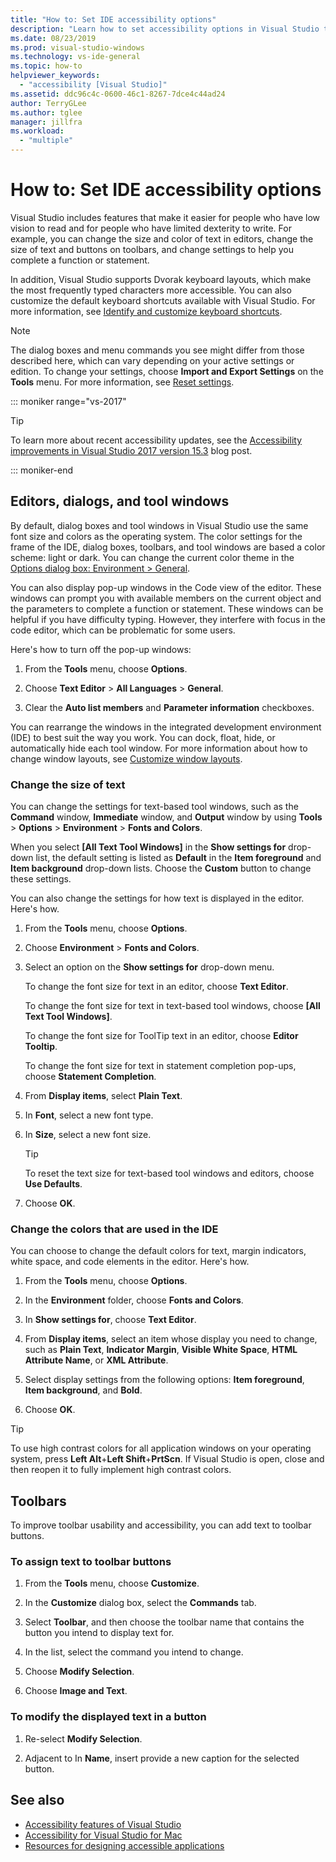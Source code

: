 ```yaml
---
title: "How to: Set IDE accessibility options"
description: "Learn how to set accessibility options in Visual Studio that will make its integrated development environment (IDE) easier for everyone to use, including for people who have low vision to read and for people who have limited dexterity to write."
ms.date: 08/23/2019
ms.prod: visual-studio-windows
ms.technology: vs-ide-general
ms.topic: how-to
helpviewer_keywords:
  - "accessibility [Visual Studio]"
ms.assetid: ddc96c4c-0600-46c1-8267-7dce4c44ad24
author: TerryGLee
ms.author: tglee
manager: jillfra
ms.workload:
  - "multiple"
---
```

# How to: Set IDE accessibility options

Visual Studio includes features that make it easier for people who have low vision to read and for people who have limited dexterity to write. For example, you can change the size and color of text in editors, change the size of text and buttons on toolbars, and change settings to help you complete a function or statement.

In addition, Visual Studio supports Dvorak keyboard layouts, which make the most frequently typed characters more accessible. You can also customize the default keyboard shortcuts available with Visual Studio. For more information, see [Identify and customize keyboard shortcuts](../../ide/identifying-and-customizing-keyboard-shortcuts-in-visual-studio.md).

> [!NOTE]
> The dialog boxes and menu commands you see might differ from those described here, which can vary depending on your active settings or edition. To change your settings, choose **Import and Export Settings** on the **Tools** menu. For more information, see [Reset settings](../environment-settings.md#reset-settings).

::: moniker range="vs-2017"

> [!TIP]
> To learn more about recent accessibility updates, see the [Accessibility improvements in Visual Studio 2017 version 15.3](https://devblogs.microsoft.com/visualstudio/accessibility-improvements-in-visual-studio-2017-version-15-3/) blog post.

::: moniker-end

## Editors, dialogs, and tool windows

By default, dialog boxes and tool windows in Visual Studio use the same font size and colors as the operating system. The color settings for the frame of the IDE, dialog boxes, toolbars, and tool windows are based a color scheme: light or dark. You can change the current color theme in the [Options dialog box: Environment > General](../../ide/reference/general-environment-options-dialog-box.md).

You can also display pop-up windows in the Code view of the editor. These windows can prompt you with available members on the current object and the parameters to complete a function or statement. These windows can be helpful if you have difficulty typing. However, they interfere with focus in the code editor, which can be problematic for some users.

Here's how to turn off the pop-up windows:

1. From the **Tools** menu, choose **Options**.

1. Choose **Text Editor** > **All Languages** > **General**.

1. Clear the **Auto list members** and **Parameter information** checkboxes.

You can rearrange the windows in the integrated development environment (IDE) to best suit the way you work. You can dock, float, hide, or automatically hide each tool window. For more information about how to change window layouts, see [Customize window layouts](../../ide/customizing-window-layouts-in-visual-studio.md).

### Change the size of text

You can change the settings for text-based tool windows, such as the **Command** window, **Immediate** window, and **Output** window by using **Tools** > **Options** > **Environment** > **Fonts and Colors**.

When you select **[All Text Tool Windows]** in the **Show settings for** drop-down list, the default setting is listed as **Default** in the **Item foreground** and **Item background** drop-down lists. Choose the **Custom** button to change these settings.

You can also change the settings for how text is displayed in the editor. Here's how.

1. From the **Tools** menu, choose **Options**.

1. Choose **Environment** > **Fonts and Colors**.

1. Select an option on the **Show settings for** drop-down menu.

    To change the font size for text in an editor, choose **Text Editor**.

    To change the font size for text in text-based tool windows, choose **[All Text Tool Windows]**.

    To change the font size for ToolTip text in an editor, choose **Editor Tooltip**.

    To change the font size for text in statement completion pop-ups, choose **Statement Completion**.

1. From **Display items**, select **Plain Text**.

1. In **Font**, select a new font type.

1. In **Size**, select a new font size.

    > [!TIP]
    > To reset the text size for text-based tool windows and editors, choose **Use Defaults**.

7. Choose **OK**.

### Change the colors that are used in the IDE

You can choose to change the default colors for text, margin indicators, white space, and code elements in the editor. Here's how.

1. From the **Tools** menu, choose **Options**.

1. In the **Environment** folder, choose **Fonts and Colors**.

1. In **Show settings for**, choose **Text Editor**.

1. From **Display items**, select an item whose display you need to change, such as **Plain Text**, **Indicator Margin**, **Visible White Space**, **HTML Attribute Name**, or **XML Attribute**.

1. Select display settings from the following options: **Item foreground**, **Item background**, and **Bold**.

1. Choose **OK**.

> [!TIP]
> To use high contrast colors for all application windows on your operating system, press **Left Alt**+**Left Shift**+**PrtScn**. If Visual Studio is open, close and then reopen it to fully implement high contrast colors.

## Toolbars

To improve toolbar usability and accessibility, you can add text to toolbar buttons.

### To assign text to toolbar buttons

1. From the **Tools** menu, choose **Customize**.

1. In the **Customize** dialog box, select the **Commands** tab.

1. Select **Toolbar**, and then choose the toolbar name that contains the button you intend to display text for.

1. In the list, select the command you intend to change.

1. Choose **Modify Selection**.

1. Choose **Image and Text**.

### To modify the displayed text in a button

1. Re-select **Modify Selection**.

1. Adjacent to In **Name**, insert provide a new caption for the selected button.

## See also

* [Accessibility features of Visual Studio](../../ide/reference/accessibility-features-of-visual-studio.md)
* [Accessibility for Visual Studio for Mac](/visualstudio/mac/accessibility/)
* [Resources for designing accessible applications](../../ide/reference/resources-for-designing-accessible-applications.md)
